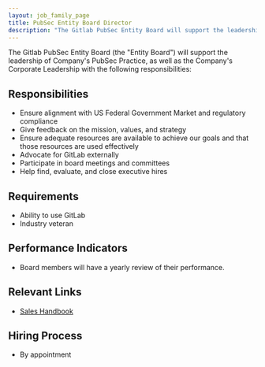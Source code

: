 ```yaml
---
layout: job_family_page
title: PubSec Entity Board Director
description: "The Gitlab PubSec Entity Board will support the leadership of Company's PubSec Practice, as well as the Company's Corporate Leadership."
---
```


The Gitlab PubSec Entity Board (the "Entity Board") will support the leadership of Company's PubSec Practice, as well as the Company's Corporate Leadership with the following responsibilities:

## Responsibilities

- Ensure alignment with US Federal Government Market and regulatory compliance
- Give feedback on the mission, values, and strategy
- Ensure adequate resources are available to achieve our goals and that those resources are used effectively
- Advocate for GitLab externally
- Participate in board meetings and committees
- Help find, evaluate, and close executive hires

## Requirements

- Ability to use GitLab
- Industry veteran

## Performance Indicators

- Board members will have a yearly review of their performance.

## Relevant Links

- [Sales Handbook](https://about.gitlab.com/handbook/sales/public-sector/)

## Hiring Process

- By appointment
